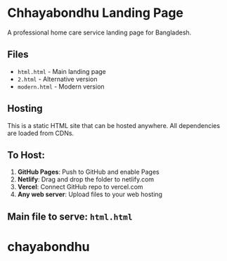 # Chhayabondhu Landing Page

A professional home care service landing page for Bangladesh.

## Files
- `html.html` - Main landing page
- `2.html` - Alternative version
- `modern.html` - Modern version

## Hosting
This is a static HTML site that can be hosted anywhere. All dependencies are loaded from CDNs.

## To Host:
1. **GitHub Pages**: Push to GitHub and enable Pages
2. **Netlify**: Drag and drop the folder to netlify.com
3. **Vercel**: Connect GitHub repo to vercel.com
4. **Any web server**: Upload files to your web hosting

## Main file to serve: `html.html`
# chayabondhu
